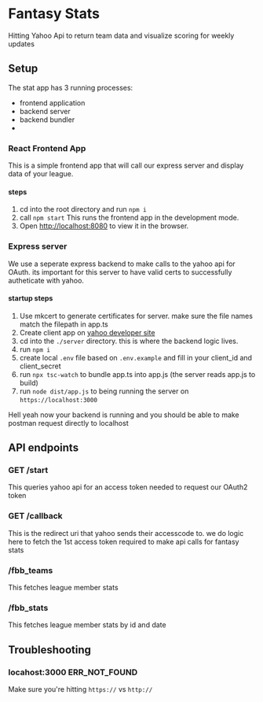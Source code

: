 # Fantasy Stats

Hitting Yahoo Api to return team data and visualize scoring for weekly updates

## Setup

The stat app has 3 running processes:
- frontend application
- backend server
- backend bundler
- 
### React Frontend App

This is a simple frontend app that will call our express server and display data of your league.

#### steps
1. cd into the root directory and run `npm i`
2. call `npm start` This runs the frontend app in the development mode.
3. Open [http://localhost:8080](http://localhost:8080) to view it in the browser.

### Express server

We use a seperate express backend to make calls to the yahoo api for OAuth. its important for this server to have valid certs to successfully autheticate with yahoo.

#### startup steps

1. Use mkcert to generate certificates for server. make sure the file names match the filepath in app.ts
2. Create client app on [yahoo developer site](https://developer.yahoo.com/apps/) 
3. cd into the `./server` directory. this is where the backend logic lives.
4. run `npm i`
5. create local `.env` file based on `.env.example` and fill in your client_id and client_secret
6. run `npx tsc-watch` to bundle app.ts into app.js (the server reads app.js to build)
7. run `node dist/app.js` to being running the server on `https://localhost:3000`

Hell yeah now your backend is running and you should be able to make postman request directly to localhost

## API endpoints

### GET /start
This queries yahoo api for an access token needed to request our OAuth2 token

### GET /callback
This is the redirect uri that yahoo sends their accesscode to. we do logic here to fetch the 1st access token required to make api calls for fantasy stats

### /fbb_teams
This fetches league member stats

### /fbb_stats
This fetches league member stats by id and date

## Troubleshooting

### locahost:3000 ERR_NOT_FOUND

Make sure you're hitting `https://` vs `http://`
